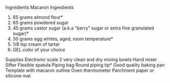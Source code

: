 Ingredients
Macaron Ingredients
1) 65 grams almond flour*
2) 65 grams powdered sugar
3) 45 grams castor sugar (a.k.a “berry” sugar or extra fine granulated sugar)*
4) 50 grams egg whites, aged, room temperature*
5) 1/8 tsp cream of tartar
6) GEL color of your choice


Supplies
Electronic scale
2 very clean and dry mixing bowls
Hand mixer
Sifter
Flexible spatula
Piping bag
Round piping tip*
Good quality baking pan
Template with macaron outline
Oven thermometer
Parchment paper or silicone mat